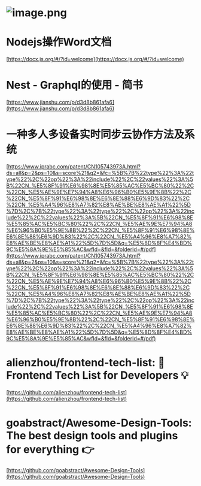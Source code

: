# ![image.png](https://cdn.nlark.com/yuque/0/2021/png/132503/1612593892211-dbfcaf6b-1957-4083-8361-5fc38f07b6fc.png#height=487&id=Ds8gr&margin=%5Bobject%20Object%5D&name=image.png&originHeight=667&originWidth=1000&originalType=binary&size=875085&status=done&style=none&width=730)
# Nodejs操作Word文档
[https://docx.js.org/#/?id=welcome](https://docx.js.org/#/?id=welcome)<br />

# Nest - Graphql的使用 - 简书
[https://www.jianshu.com/p/d3d8b861afa6](https://www.jianshu.com/p/d3d8b861afa6)<br />

# 一种多人多设备实时同步云协作方法及系统
[https://www.iprabc.com/patent/CN105743973A.html?ds=all&p=2&ps=10&s=score%21&q2=&fc=%5B%7B%22type%22%3A%22type%22%2C%22op%22%3A%22include%22%2C%22values%22%3A%5B%22CN_%E5%8F%91%E6%98%8E%E5%85%AC%E5%BC%80%22%2C%22CN_%E5%AE%9E%E7%94%A8%E6%96%B0%E5%9E%8B%22%2C%22CN_%E5%8F%91%E6%98%8E%E6%8E%88%E6%9D%83%22%2C%22CN_%E5%A4%96%E8%A7%82%E8%AE%BE%E8%AE%A1%22%5D%7D%2C%7B%22type%22%3A%22type%22%2C%22op%22%3A%22include%22%2C%22values%22%3A%5B%22CN_%E5%8F%91%E6%98%8E%E5%85%AC%E5%BC%80%22%2C%22CN_%E5%AE%9E%E7%94%A8%E6%96%B0%E5%9E%8B%22%2C%22CN_%E5%8F%91%E6%98%8E%E6%8E%88%E6%9D%83%22%2C%22CN_%E5%A4%96%E8%A7%82%E8%AE%BE%E8%AE%A1%22%5D%7D%5D&q=%E5%8D%8F%E4%BD%9C%E5%8A%9E%E5%85%AC&wfId=&fId=&folderId=#/pdf](https://www.iprabc.com/patent/CN105743973A.html?ds=all&p=2&ps=10&s=score%21&q2=&fc=%5B%7B%22type%22%3A%22type%22%2C%22op%22%3A%22include%22%2C%22values%22%3A%5B%22CN_%E5%8F%91%E6%98%8E%E5%85%AC%E5%BC%80%22%2C%22CN_%E5%AE%9E%E7%94%A8%E6%96%B0%E5%9E%8B%22%2C%22CN_%E5%8F%91%E6%98%8E%E6%8E%88%E6%9D%83%22%2C%22CN_%E5%A4%96%E8%A7%82%E8%AE%BE%E8%AE%A1%22%5D%7D%2C%7B%22type%22%3A%22type%22%2C%22op%22%3A%22include%22%2C%22values%22%3A%5B%22CN_%E5%8F%91%E6%98%8E%E5%85%AC%E5%BC%80%22%2C%22CN_%E5%AE%9E%E7%94%A8%E6%96%B0%E5%9E%8B%22%2C%22CN_%E5%8F%91%E6%98%8E%E6%8E%88%E6%9D%83%22%2C%22CN_%E5%A4%96%E8%A7%82%E8%AE%BE%E8%AE%A1%22%5D%7D%5D&q=%E5%8D%8F%E4%BD%9C%E5%8A%9E%E5%85%AC&wfId=&fId=&folderId=#/pdf)
# alienzhou/frontend-tech-list: 📝 Frontend Tech List for Developers 💡
[https://github.com/alienzhou/frontend-tech-list](https://github.com/alienzhou/frontend-tech-list)
# goabstract/Awesome-Design-Tools: The best design tools and plugins for everything 👉
[https://github.com/goabstract/Awesome-Design-Tools](https://github.com/goabstract/Awesome-Design-Tools)
